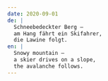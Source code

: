 ```yaml
---
date: 2020-09-01
de: |
  Schneebedeckter Berg –
  am Hang fährt ein Skifahrer,
  die Lawine folgt.
en: |
  Snowy mountain –
  a skier drives on a slope,
  the avalanche follows.
---
```

